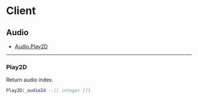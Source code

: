 # Client

## Audio

- [Audio.Play2D](#play2D)

---

### Play2D
Return audio index.

```lua
Play2D(_audioId --[[ integer ]])
```
